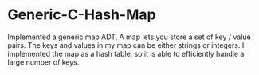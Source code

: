 # Generic-C-Hash-Map
Implemented a generic map ADT, A map lets you store a set of key / value pairs. The keys and values in my map can be either strings or integers. I implemented the map as a hash table, so it is able to efficiently handle a large number of keys.
